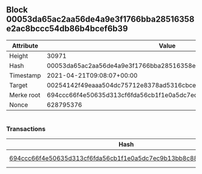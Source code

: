 ## Block 00053da65ac2aa56de4a9e3f1766bba28516358e2ac8bccc54db86b4bcef6b39

Attribute | Value
--- | ---
Height | 30971
Hash | 00053da65ac2aa56de4a9e3f1766bba28516358e2ac8bccc54db86b4bcef6b39
Timestamp | 2021-04-21T09:08:07+00:00
Target | 00254142f49eaaa504dc75712e8378ad5316cbcead634704b3734b6271167cc4
Merke root | 694ccc66f4e50635d313cf6fda56cb1f1e0a5dc7ec9b13bb8c88a72e02c05643
Nonce | 628795376

```

```

### Transactions

Hash | Amount
--- | ---
[694ccc66f4e50635d313cf6fda56cb1f1e0a5dc7ec9b13bb8c88a72e02c05643](694ccc66f4e50635d313cf6fda56cb1f1e0a5dc7ec9b13bb8c88a72e02c05643.md) | 10.00000000 SKEPTI 
